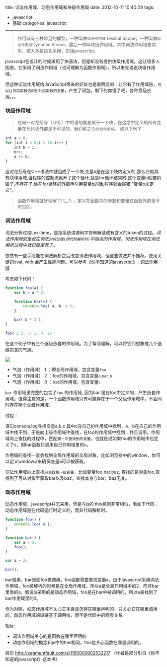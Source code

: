 title: 词法作用域、动态作用域和块级作用域
date: 2012-10-11 10:40:09
tags:
- javascript
- 基础
categories: javascript

---

>作用域有三种常见的模型，一种叫做`词法作用域` Lexical Scope，一种叫做`动态作用域`Dynamic Scope，最后一种叫块级作用域。其中词法作用域更常见，被大多数语言采用，包括javascript。

javascript在设计的时候采用了块语法，但是却没有提供块级作用域。这让很多人困惑。它采用了词法作用域（也可理解为函数作用域）。所以来先说说块级作用域。

但这种词法作用域给JavaScript带来的好处也是很明显的：让它有了作用域链，`可以让内层函数访问到外层函数的变量`，产生了闭包。剩下的你懂了吧，各种高级应用。。。

### 块级作用域

>任何一对花括号（｛和｝）中的语句集都属于一个块，在这之中定义的所有变量在代码块外都是不可见的，我们称之为`块级作用域`。
如以下例子：

```javascript
int a = 0;
for (int i = 0;i < 10;i++) {
	int b = i;
	b++;
	a += b;
} 	
```
这对花括号在C++语法中就组成了一个块,变量b是在这个块内定义的.那么它就具有块作用域,当程序的控制流离开了这个循环,就是for循环结束时,这个变量b就被销毁了,不存在了,你在for循环的外部再引用变量b的话,程序就会报错:"变量b未定义"。

>函数作用域就好理解了(*^__^*) ，定义在函数中的参数和变量在函数外部是不可见的。

### 词法作用域

词法分析过程Lex-time，是指系统讲源码字符串解读成有含义的token的过程。*词法作用域就是说在词法`分析过程(即代码解析时)`中指派的作用域，词法作用域在词法解析过程中就已经定死了。*
<!-- more -->
依然有一些手段能在词法解析之后改变词法作用域，但这些做法并不推荐。使用关键词eval, with,会产生性能问题。可以参考[《你不知道的javascript》- 词法作用域](http://www.ituring.com.cn/tupubarticle/3482)

考虑如下代码：

```javascript
function foo(a) {
    var b = a * 2;

    function bar(c) {
        console.log( a, b, c );
    }

    bar( b * 3 );
}

foo( 2 ); // 2, 4, 12
```
在这个例子中有三个逐级嵌套的作用域。为了帮助理解，可以将它们想象成几个逐级包含的气泡。

![](/images/javascript_scope.jpg)

* 气泡（作用域） 1 ：即全局作用域，包含变量`foo`
* 气泡（作用域） 2 ：foo的作用域，包含变量`a`,`bar`,`b`
* 气泡（作用域） 3 ：bar的作用域，包含变量`c`

`bar` 作用域里完整的包含了`foo` 的作用域, 因为bar 是在foo中定义的，产生嵌套作用域。值得注意的是，一个函数作用域只有可能存在于一个父级作用域中，不会同时存在两个父级作用域。

过程：

语句console.log寻找变量a,b,c 其中c在自己的作用域中找到，a，b在自己的作用域中找不到，于是向上级作用域中查找，在foo的作用域中找到，并且调用。作用域向上查找的过程中，匹配`第一次查找到的变量`，也就是说如果foo的作用域中也定义了c，但bar函数只调用自己作用域里的c。

作用域的查找一直会找到全局作用域的全局对象，比如浏览器中的window，你可以定义window.a来确保变量a可以被获取。

词法作用域向上查找`只查找第一级变量`，比如变量foo.bar.baz, 查找的是对象foo,查找到了再从对象里获取bar以及baz，查找本身与bar，baz无关。

### 动态作用域

动态作用域，javascript并无采用，但是与js的 this机制非常相似，看如下代码：
动态作用域是在代码运行时定义的，而非代码解析时。

```javascript
function foo() {
    console.log( a ); 
}

function bar() {
    var a = 3;
    foo();
}

var a = 2;

bar();
```
bar调用，bar里面foo被调用，foo函数需要查找变量a，由于javascript采用词法作用域，foo被解析的时候是在全局作用域，所以a是全局作用域中的2，而非bar里面的a。假设js采用的是动态作用域，foo是在bar中被调用的，所以a查找到了bar作用域里的3。

作为对照，动态作用域不关心它本身是怎样在哪里声明的，只关心它在哪里调用的，动态作用域的域链基于调用栈，而不是代码中的嵌套关系。

相反:

* 词法作用域关心的是函数在哪里声明的
* 动态作用域的概念和js中的this相同，this也关心函数在哪里调用的。

转自 http://segmentfault.com/a/1190000002532217 （作者是部分引自《你不知道的javascript》这本书）